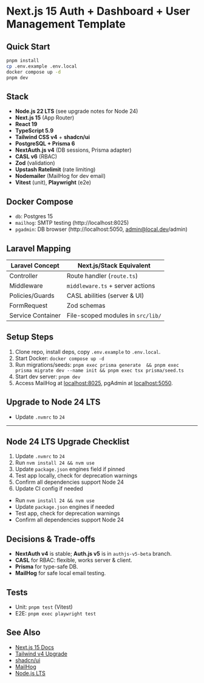 # Next.js 15 Auth + Dashboard + User Management Template

## Quick Start

```bash
pnpm install
cp .env.example .env.local
docker compose up -d
pnpm dev
```

## Stack

- **Node.js 22 LTS** (see upgrade notes for Node 24)
- **Next.js 15** (App Router)
- **React 19**
- **TypeScript 5.9**
- **Tailwind CSS v4** + **shadcn/ui**
- **PostgreSQL + Prisma 6**
- **NextAuth.js v4** (DB sessions, Prisma adapter)
- **CASL v6** (RBAC)
- **Zod** (validation)
- **Upstash Ratelimit** (rate limiting)
- **Nodemailer** (MailHog for dev email)
- **Vitest** (unit), **Playwright** (e2e)

## Docker Compose

- `db`: Postgres 15
- `mailhog`: SMTP testing (http://localhost:8025)
- `pgadmin`: DB browser (http://localhost:5050, admin@local.dev/admin)

## Laravel Mapping

| Laravel Concept      | Next.js/Stack Equivalent                |
|----------------------|-----------------------------------------|
| Controller           | Route handler (`route.ts`)              |
| Middleware           | `middleware.ts` + server actions        |
| Policies/Guards      | CASL abilities (server & UI)            |
| FormRequest          | Zod schemas                             |
| Service Container    | File-scoped modules in `src/lib/`       |

## Setup Steps

1. Clone repo, install deps, copy `.env.example` to `.env.local`.
2. Start Docker: `docker compose up -d`
3. Run migrations/seeds: `pnpm exec prisma generate  && pnpm exec prisma migrate dev --name init && pnpm exec tsx prisma/seed.ts`
4. Start dev server: `pnpm dev`
5. Access MailHog at [localhost:8025](http://localhost:8025), pgAdmin at [localhost:5050](http://localhost:5050).

## Upgrade to Node 24 LTS

- Update `.nvmrc` to `24`

---

## Node 24 LTS Upgrade Checklist

1. Update `.nvmrc` to `24`
2. Run `nvm install 24 && nvm use`
3. Update `package.json` engines field if pinned
4. Test app locally, check for deprecation warnings
5. Confirm all dependencies support Node 24
6. Update CI config if needed
- Run `nvm install 24 && nvm use`
- Update `package.json` engines if needed
- Test app, check for deprecation warnings
- Confirm all dependencies support Node 24

## Decisions & Trade-offs

- **NextAuth v4** is stable; **Auth.js v5** is in `authjs-v5-beta` branch.
- **CASL** for RBAC: flexible, works server & client.
- **Prisma** for type-safe DB.
- **MailHog** for safe local email testing.

## Tests

- Unit: `pnpm test` (Vitest)
- E2E: `pnpm exec playwright test`

## See Also

- [Next.js 15 Docs](https://nextjs.org/docs/app/guides/upgrading/version-15?utm_source=chatgpt.com)
- [Tailwind v4 Upgrade](https://tailwindcss.com/docs/upgrade-guide?utm_source=chatgpt.com)
- [shadcn/ui](https://ui.shadcn.com/docs/installation/next)
- [MailHog](https://github.com/mailhog/MailHog?utm_source=chatgpt.com)
- [Node.js LTS](https://endoflife.date/nodejs?utm_source=chatgpt.com)
